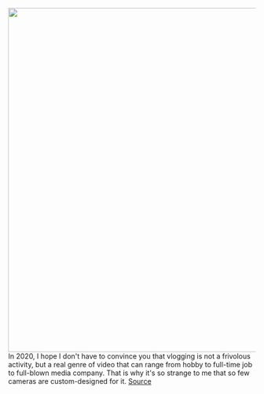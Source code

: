 <img src='https://cdn.vox-cdn.com/thumbor/bLwkSb6W4gBDzUbNVYl29W2g7RI=/0x0:2040x1360/1200x675/filters:focal(895x562:1221x888)/cdn.vox-cdn.com/uploads/chorus_image/image/67081964/sony_zv_1_camera_vlog_dbohn_4092_offset.0.jpg' width='700px' /><br/>
In 2020, I hope I don't have to convince you that vlogging is not a frivolous activity, but a real genre of video that can range from hobby to full-time job to full-blown media company. That is why it's so strange to me that so few cameras are custom-designed for it.
<a href='https://www.theverge.com/21328971/sony-zv-1-review-vlogging-4k-camera-price-specs-features'> Source <a/>